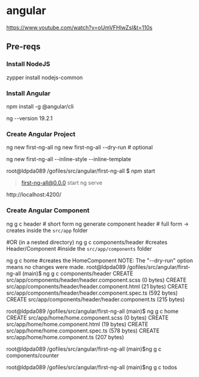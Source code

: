 # angular
https://www.youtube.com/watch?v=oUmVFHlwZsI&t=110s

## Pre-reqs

### Install NodeJS
zypper install nodejs-common

### Install Angular
npm install -g @angular/cli

ng --version
19.2.1

### Create Angular Project
ng new first-ng-all 
ng new first-ng-all --dry-run # optional

ng new first-ng-all --inline-style --inline-template

root@ldpda089 /gofiles/src/angular/first-ng-all $ npm start

> first-ng-all@0.0.0 start
> ng serve

http://localhost:4200/

### Create Angular Component
ng g c header # short form
ng generate component header # full form
-> creates inside the `src/app` folder

#OR (in a nested directory)
ng g c components/header
#creates Header/Component
#inside the `src/app/components` folder

ng g c home
#creates the HomeComponent
NOTE: The "--dry-run" option means no changes were made.
root@ldpda089 /gofiles/src/angular/first-ng-all  (main)$ ng g c components/header
CREATE src/app/components/header/header.component.scss (0 bytes)
CREATE src/app/components/header/header.component.html (21 bytes)
CREATE src/app/components/header/header.component.spec.ts (592 bytes)
CREATE src/app/components/header/header.component.ts (215 bytes)

root@ldpda089 /gofiles/src/angular/first-ng-all  (main)$ ng g c home
CREATE src/app/home/home.component.scss (0 bytes)
CREATE src/app/home/home.component.html (19 bytes)
CREATE src/app/home/home.component.spec.ts (578 bytes)
CREATE src/app/home/home.component.ts (207 bytes)


root@ldpda089 /gofiles/src/angular/first-ng-all  (main)$ng g c components/counter

root@ldpda089 /gofiles/src/angular/first-ng-all  (main)$ng g c todos